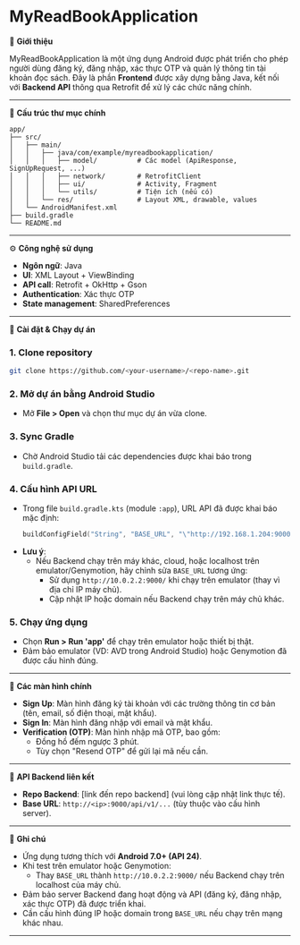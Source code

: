 # MyReadBookApplication

🚀 **Giới thiệu**

MyReadBookApplication là một ứng dụng Android được phát triển cho phép người dùng đăng ký, đăng nhập, xác thực OTP và quản lý thông tin tài khoản đọc sách. Đây là phần **Frontend** được xây dựng bằng Java, kết nối với **Backend API** thông qua Retrofit để xử lý các chức năng chính.

---

📂 **Cấu trúc thư mục chính**

```
app/
├── src/
│   ├── main/
│   │   ├── java/com/example/myreadbookapplication/
│   │   │   ├── model/          # Các model (ApiResponse, SignUpRequest, ...)
│   │   │   ├── network/        # RetrofitClient
│   │   │   ├── ui/             # Activity, Fragment
│   │   │   └── utils/          # Tiện ích (nếu có)
│   │   └── res/                # Layout XML, drawable, values
│   └── AndroidManifest.xml
├── build.gradle
└── README.md
```

---

⚙️ **Công nghệ sử dụng**

- **Ngôn ngữ**: Java
- **UI**: XML Layout + ViewBinding
- **API call**: Retrofit + OkHttp + Gson
- **Authentication**: Xác thực OTP
- **State management**: SharedPreferences

---

🔧 **Cài đặt & Chạy dự án**

### 1. Clone repository
```bash
git clone https://github.com/<your-username>/<repo-name>.git
```

### 2. Mở dự án bằng Android Studio
- Mở **File > Open** và chọn thư mục dự án vừa clone.

### 3. Sync Gradle
- Chờ Android Studio tải các dependencies được khai báo trong `build.gradle`.

### 4. Cấu hình API URL
- Trong file `build.gradle.kts` (module `:app`), URL API đã được khai báo mặc định:
  ```kotlin
  buildConfigField("String", "BASE_URL", "\"http://192.168.1.204:9000/\"")
  ```
- **Lưu ý**:
  - Nếu Backend chạy trên máy khác, cloud, hoặc localhost trên emulator/Genymotion, hãy chỉnh sửa `BASE_URL` tương ứng:
    - Sử dụng `http://10.0.2.2:9000/` khi chạy trên emulator (thay vì địa chỉ IP máy chủ).
    - Cập nhật IP hoặc domain nếu Backend chạy trên máy chủ khác.

### 5. Chạy ứng dụng
- Chọn **Run > Run 'app'** để chạy trên emulator hoặc thiết bị thật.
- Đảm bảo emulator (VD: AVD trong Android Studio) hoặc Genymotion đã được cấu hình đúng.

---

📱 **Các màn hình chính**

- **Sign Up**: Màn hình đăng ký tài khoản với các trường thông tin cơ bản (tên, email, số điện thoại, mật khẩu).
- **Sign In**: Màn hình đăng nhập với email và mật khẩu.
- **Verification (OTP)**: Màn hình nhập mã OTP, bao gồm:
  - Đồng hồ đếm ngược 3 phút.
  - Tùy chọn "Resend OTP" để gửi lại mã nếu cần.

---

🔗 **API Backend liên kết**

- **Repo Backend**: [link đến repo backend] (vui lòng cập nhật link thực tế).
- **Base URL**: `http://<ip>:9000/api/v1/...` (tùy thuộc vào cấu hình server).

---

📌 **Ghi chú**

- Ứng dụng tương thích với **Android 7.0+ (API 24)**.
- Khi test trên emulator hoặc Genymotion:
  - Thay `BASE_URL` thành `http://10.0.2.2:9000/` nếu Backend chạy trên localhost của máy chủ.
- Đảm bảo server Backend đang hoạt động và API (đăng ký, đăng nhập, xác thực OTP) đã được triển khai.
- Cần cấu hình đúng IP hoặc domain trong `BASE_URL` nếu chạy trên mạng khác nhau.

---